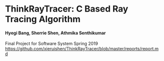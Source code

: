 # ThinkRayTracer: C Based Ray Tracing Algorithm
#### Hyegi Bang, Sherrie Shen, Athmika Senthikumar

Final Project for Software System Spring 2019      
https://github.com/xieruishen/ThinkRayTracer/blob/master/reports/report.md
